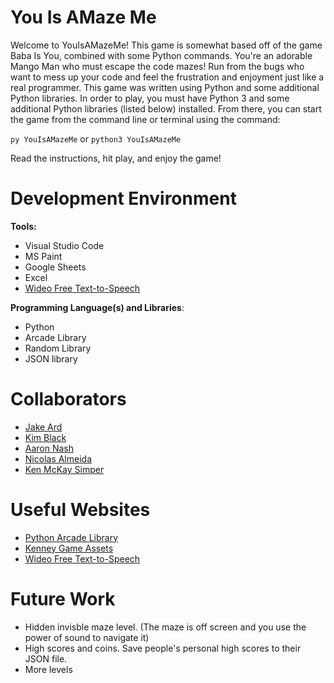 # You Is AMaze Me

Welcome to YouIsAMazeMe! This game is somewhat based off of the game Baba Is You, combined with some Python commands. You're an adorable Mango Man who must escape the code mazes! Run from the bugs who want to mess up your code and feel the frustration and enjoyment just like a real programmer. This game was written using Python and some additional Python libraries. In order to play, you must have Python 3 and some additional Python libraries (listed below) installed. From there, you can start the game from the command line or terminal using the command:

`py YouIsAMazeMe` or `python3 YouIsAMazeMe`

Read the instructions, hit play, and enjoy the game!

# Development Environment

**Tools:**
 
* Visual Studio Code
* MS Paint
* Google Sheets
* Excel
* [Wideo Free Text-to-Speech](https://wideo.co/text-to-speech/)

**Programming Language(s) and Libraries**:

* Python
* Arcade Library
* Random Library
* JSON library

# Collaborators

* [Jake Ard](https://github.com/jakeard)
* [Kim Black](https://github.com/Kim-Quirk)
* [Aaron Nash](https://github.com/aaronhnash)
* [Nicolas Almeida](https://github.com/Rathianno)
* [Ken McKay Simper](https://github.com/ksimper97)

# Useful Websites

* [Python Arcade Library](https://api.arcade.academy/en/latest/)
* [Kenney Game Assets](https://www.kenney.nl/assets)
* [Wideo Free Text-to-Speech](https://wideo.co/text-to-speech/)

# Future Work

* Hidden invisble maze level. (The maze is off screen and you use the power of sound to navigate it)
* High scores and coins. Save people's personal high scores to their JSON file.
* More levels
